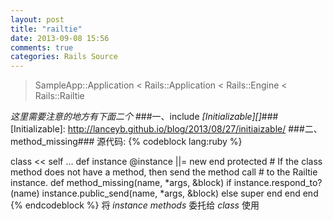 ```yaml
---
layout: post
title: "railtie"
date: 2013-09-08 15:56
comments: true
categories: Rails Source
---
```

> SampleApp::Application < Rails::Application < Rails::Engine < Rails::Railtie

*这里需要注意的地方有下面二个*
###一、include *[Initializable][]*###
  [Initializable]: http://lanceyb.github.io/blog/2013/08/27/initiaizable/
###二、method_missing###
源代码:
{% codeblock lang:ruby %}

class << self
  …
  def instance
    @instance ||= new
  end
  protected
    # If the class method does not have a method, then send the method call
    # to the Railtie instance.
    def method_missing(name, *args, &block)
      if instance.respond_to?(name)
        instance.public_send(name, *args, &block)
      else
        super
      end
    end
end
{% endcodeblock %}
将 *instance methods* 委托给 *class* 使用
